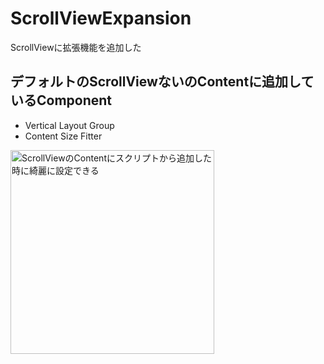 # ScrollViewExpansion
ScrollViewに拡張機能を追加した

## デフォルトのScrollViewないのContentに追加しているComponent

- Vertical Layout Group
- Content Size Fitter

<img width="326" alt="ScrollViewのContentにスクリプトから追加した時に綺麗に設定できる" src="https://user-images.githubusercontent.com/40718695/58744022-04527c00-8477-11e9-940a-d4c9d6a6834e.png">
